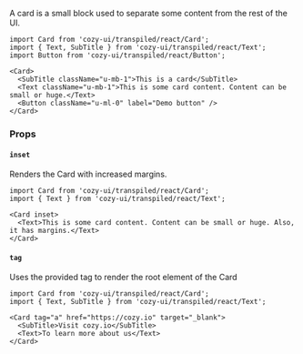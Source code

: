 A card is a small block used to separate some content from the rest of the UI.

```
import Card from 'cozy-ui/transpiled/react/Card';
import { Text, SubTitle } from 'cozy-ui/transpiled/react/Text';
import Button from 'cozy-ui/transpiled/react/Button';

<Card>
  <SubTitle className="u-mb-1">This is a card</SubTitle>
  <Text className="u-mb-1">This is some card content. Content can be small or huge.</Text>
  <Button className="u-ml-0" label="Demo button" />
</Card>
```

### Props

#### `inset`

Renders the Card with increased margins.

```
import Card from 'cozy-ui/transpiled/react/Card';
import { Text } from 'cozy-ui/transpiled/react/Text';

<Card inset>
  <Text>This is some card content. Content can be small or huge. Also, it has margins.</Text>
</Card>
```

#### `tag`

Uses the provided tag to render the root element of the Card

```
import Card from 'cozy-ui/transpiled/react/Card';
import { Text, SubTitle } from 'cozy-ui/transpiled/react/Text';

<Card tag="a" href="https://cozy.io" target="_blank">
  <SubTitle>Visit cozy.io</SubTitle>
  <Text>To learn more about us</Text>
</Card>
```
